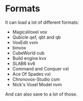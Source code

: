 # Formats

It can load a lot of different formats:

* MagicaVoxel vox
* Qubicle qef, qbt and qb
* VoxEdit vxm
* binvox
* CubeWorld cub
* Build engine kvx
* SLAB6 kv6
* Command and Conquer vxl
* Ace Of Spades vxl
* Chronovox-Studio csm
* Nick's Voxel Model nvm

And can also save to a lot of those.
